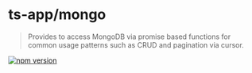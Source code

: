 # ts-app/mongo

> Provides to access MongoDB via promise based functions for common usage patterns such as CRUD and pagination via cursor.

[![npm version](https://badge.fury.io/js/%40ts-app%2Fmongo.svg)](https://badge.fury.io/js/%40ts-app%2Fmongo)
